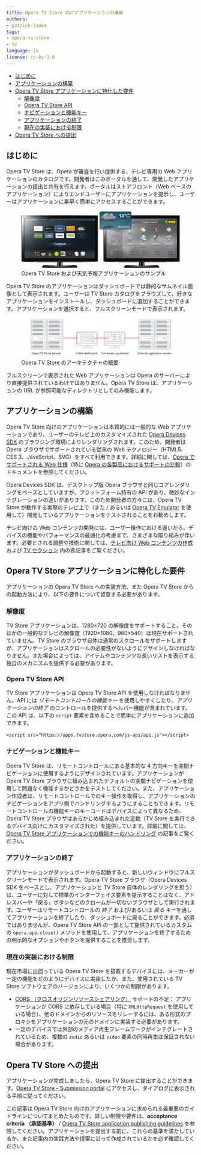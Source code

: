 ```yaml
---
title: Opera TV Store 向けアプリケーションの構築
authors:
- patrick-lauke
tags:
- opera-tv-store
- tv
language: ja
license: cc-by-3.0
---
```


- [はじめに](#introduction)
- [アプリケーションの構築](#building)
- [Opera TV Store アプリケーションに特化した要件](#requirements)
	- [解像度](#requirements-resolution)
	- [Opera TV Store API](#requirements-api)
	- [ナビゲーションと機能キー](#requirements-navigation)
	- [アプリケーションの終了](#requirements-closing)
	- [現在の実装における制限](#requirements-limitations)
- [Opera TV Store への提出](#submitting)

## はじめに

Opera TV Store は、Opera が審査を行い提供する、テレビ専用の Web アプリケーションのカタログです。開発者はこのポータルを通して、開発したアプリケーションの提出と共有を行えます。ポータルはストアフロント（Web ベースのアプリケーション）によりエンドユーザーにアプリケーションを提示し、ユーザーはアプリケーションに素早く簡単にアクセスすることができます。

<figure class="figure">
	<img src="/articles/building-applications-for-the-opera-tv-store/sample-views.png" alt="Opera TV Store およびアプリケーションのサンプル" class="figure__media">
	<figcaption class="figure__caption" markdown="span">Opera TV Store および天気予報アプリケーションのサンプル</figcaption>
</figure>

Opera TV Store のアプリケーションはダッシュボードでは静的なサムネイル画像として表示されます。ユーザーは TV Store カタログをブラウズして、好きなアプリケーションをインストールし、ダッシュボードに追加することができます。アプリケーションを選択すると、フルスクリーンモードで表示されます。

<figure class="figure">
	<img src="/articles/building-applications-for-the-opera-tv-store/architecture.png" alt="Opera TV Store アーキテクチャダイアログ" class="figure__media">
	<figcaption class="figure__caption" markdown="span">Opera TV Store のアーキテクチャの概要</figcaption>
</figure>

フルスクリーンで表示された Web アプリケーションは Opera のサーバーにより直接提供されているわけではありません。Opera TV Store は、アプリケーションの URL が参照可能なディレクトリとしてのみ機能します。

## アプリケーションの構築

Opera TV Store 向けのアプリケーションは本質的には一般的な Web アプリケーションであり、ユーザーのテレビ上のカスタマイズされた [Opera Devices SDK][12] のブラウジング環境によりレンダリングされます。このため、開発者は Opera ブラウザでサポートされている従来の Web テクノロジー（HTML5、CSS 3、JavaScript、SVG）をすべて利用できます。詳細に関しては、[Opera でサポートされる Web 仕様][13]（特に [Opera の各製品におけるサポートの比較][14]）のドキュメントを参照してください。

[12]: http://www.opera.com/business/devices/
[13]: http://www.opera.com/docs/specs/
[14]: http://www.opera.com/docs/specs/productspecs/

Opera Devices SDK は、デスクトップ版 Opera ブラウザと同じコアレンダリングをベースとしていますが、プラットフォーム特有の API があり、微妙なインテグレーションの違いがあります。このため開発者の方々には、Opera TV Store が動作する実際のテレビ上で（また / あるいは [Opera TV Emulator][15] を使用して）開発しているアプリケーションをテストされることをお勧めします。

[15]: http://www.opera.com/developer/tools/

テレビ向けの Web コンテンツの開発には、ユーザー操作における違いから、デバイスの機能やパフォーマンスの最適化の考慮まで、さまざまな取り組みが伴います。必要とされる調整や技術に関しては、[テレビ向け Web コンテンツの作成][16] および [TV セクション][17] 内の各記事をご覧ください。

[16]: /articles/creating-web-content-for-tv/
[17]: /tags/tv/

## Opera TV Store アプリケーションに特化した要件

アプリケーションの Opera TV Store への実装方法、また Opera TV Store からの起動方法により、以下の要件について留意する必要があります。

### 解像度

TV Store アプリケーションは、1280×720 の解像度をサポートすること。そのほかの一般的なテレビの解像度（1920×1080、960×540）は現在サポートされていません。TV Store のブラウザ自体は通常のスクロールをサポートしますが、アプリケーションはスクロールの必要性がないようにデザインしなければなりません。また場合によっては、アイテムやコンテンツの長いリストを表示する独自のメカニズムを提供する必要があります。

### Opera TV Store API

TV Store アプリケーションは Opera TV Store API を使用しなければなりません。API には _リモートコントロールの機能キー_ を使用しやすくしたり、_アプリケーションの終了_ のコントロールを提供するヘルパー機能が含まれています。この API は、以下の `script` 要素を含めることで簡単にアプリケーションに追加できます。

	<script src="https://apps.tvstore.opera.com/js-api/api.js"></script>

### ナビゲーションと機能キー

Opera TV Store は、リモートコントロールにある基本的な 4 方向キーを空間ナビゲーションに使用するようにデザインされています。アプリケーションが Opera TV Store ブラウザに組み込まれたデフォルトの空間ナビゲーションを使用して問題なく機能するかどうかをテストしてください。また、アプリケーション作成者は、リモートコントロールでのキー操作を取得し、アプリケーションのナビゲーションをアプリ側でハンドリングするようにすることもできます。リモートコントロールの機能キーのキーコードはデバイスによって異なるため、Opera TV Store ブラウザはあらかじめ組み込まれた定数（TV Store を実行できるデバイス向けにカスタマイズされた）を提供しています。詳細に関しては、[Opera TV Store アプリケーションでの機能キーのハンドリング][18] の記事をご覧ください。

[18]: /articles/functional-key-handling-in-opera-tv-store-applications/

### アプリケーションの終了

アプリケーションがダッシュボードから起動すると、新しいウィンドウにフルスクリーンモードで表示されます。Opera TV Store ブラウザ（Opera Devices SDK をベースとし、アプリケーションと TV Store 自体のレンダリングを担う）は、ユーザーに対して標準のインターフェイス要素を提示することはなく、アドレスバーや「戻る」ボタンなどのクロームが一切ないブラウザとして実行されます。ユーザーはリモートコントロールの _終了_ および/あるいは _戻る_ キーを通してアプリケーションを終了したり、ダッシュボードに戻ることができます。必須ではありませんが、Opera TV Store API の一部として提供されているカスタムの `opera.app.close()` メソッドを使用して、アプリケーションを終了するための明示的なオプションやボタンを提供することを推奨します。

### 現在の実装における制限

現在市場に出回っている Opera TV Store を搭載するデバイスには、メーカーが一定の機能をどのようにデバイスに実装したか、また、使用されている TV Store ソフトウェアのバージョンにより、いくつかの制限があります。

- [CORS （クロスオリジンリソースシェアリング）][19] サポートの不足： アプリケーションが CORS に依存している場合（特に `XMLHttpRequest` を使用している場合）、他のドメインからのリソースをリレーするには、ある形式のプロキシをアプリケーションの元のドメインに実装する必要があります。
- 一定のデバイスでは外部のメディア再生フレームワークがインテグレートされているため、複数の `audio` あるいは `video` 要素の同時再生は保証されない場合があります。

[19]: https://dev.opera.com/articles/view/dom-access-control-using-cross-origin-resource-sharing/

## Opera TV Store への提出

アプリケーションが完成しましたら、Opera TV Store に提出することができます。[Opera TV Store - Submission portal][20] にアクセスし、ダイアログに表示される手順に従ってください。

[20]: http://publish.tvstore.opera.com/

この記事は Opera TV Store 向けのアプリケーションに求められる最重要のガイドラインについてまとめたものです。詳しい制限や要件は、**acceptance criteria （承認基準）** / [Opera TV Store application publishing guidelines][21] を参照してください。アプリケーションを提出する前に、これらの基準を満たしているか、また記事内の実践方法や提案に沿って作成されているかを必ず確認してください。

[21]: https://publish.tvstore.opera.com/guidelines/
